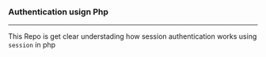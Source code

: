 ### Authentication usign Php

---

This Repo is get clear understading how session authentication works using `session` in php
